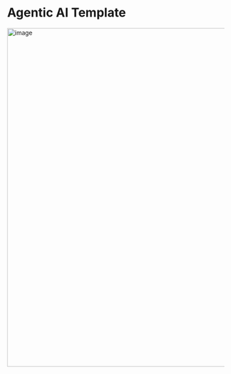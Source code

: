 # Agentic AI Template
<img width="807" height="785" alt="image" src="https://github.com/user-attachments/assets/fc724f61-d442-4eab-b0a4-a258e193a6f3" />
